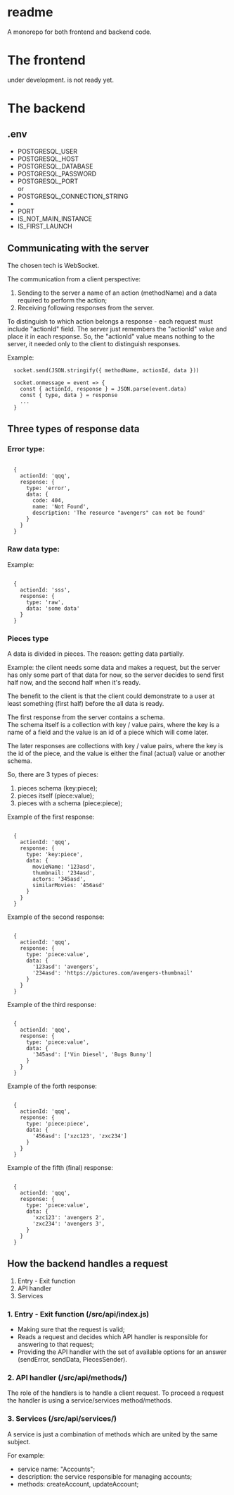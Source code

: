 # readme

A monorepo for both frontend and backend code.

# The frontend

under development. is not ready yet.

# The backend

## .env

- POSTGRESQL_USER
- POSTGRESQL_HOST
- POSTGRESQL_DATABASE
- POSTGRESQL_PASSWORD
- POSTGRESQL_PORT  
  or
- POSTGRESQL_CONNECTION_STRING
-
- PORT
- IS_NOT_MAIN_INSTANCE
- IS_FIRST_LAUNCH

## Communicating with the server

The chosen tech is WebSocket.

The communication from a client perspective:

1. Sending to the server a name of an action (methodName)
   and a data required to perform the action;
2. Receiving following responses from the server.

To distinguish to which action belongs a response - each request must include
"actionId" field. The server just remembers the "actionId" value and place it
in each response. So, the "actionId" value means nothing to the server, 
it needed only to the client to distinguish responses.

Example: 
```
  socket.send(JSON.stringify({ methodName, actionId, data }))
```
```
  socket.onmessage = event => {
    const { actionId, response } = JSON.parse(event.data)
    const { type, data } = response
    ...
  }
```

## Three types of response data

### Error type:

```

  {
    actionId: 'qqq',
    response: {
      type: 'error',
      data: {
        code: 404,
        name: 'Not Found',
        description: 'The resource "avengers" can not be found'
      }
    }
  }

```

### Raw data type:

Example:
```

  {
    actionId: 'sss',
    response: {
      type: 'raw',
      data: 'some data'
    }
  }

```

### Pieces type

A data is divided in pieces. The reason: getting data partially.  

Example: the client needs some data and makes a request, but the server
has only some part of that data for now,
so the server decides to send first half now,
and the second half when it's ready.

The benefit to the client is that the client could demonstrate
to a user at least something (first half) before the all data is ready.

The first response from the server contains a schema.  
The schema itself is a collection with key / value pairs,
where the key is a name of a field and the value is an id of a piece which will come later.

The later responses are collections with key / value pairs,
where the key is the id of the piece, and the value is either
the final (actual) value or another schema.

So, there are 3 types of pieces:

1. pieces schema (key:piece);
2. pieces itself (piece:value);
3. pieces with a schema (piece:piece);

Example of the first response:
```

  {
    actionId: 'qqq',
    response: {
      type: 'key:piece',
      data: {
        movieName: '123asd',
        thumbnail: '234asd',
        actors: '345asd',
        similarMovies: '456asd'
      }
    }
  }

```

Example of the second response:
```

  {
    actionId: 'qqq',
    response: {
      type: 'piece:value',
      data: {
        '123asd': 'avengers',
        '234asd': 'https://pictures.com/avengers-thumbnail'
      }
    }
  }

```

Example of the third response:
```

  {
    actionId: 'qqq',
    response: {
      type: 'piece:value',
      data: {
        '345asd': ['Vin Diesel', 'Bugs Bunny']
      }
    }
  }

```

Example of the forth response:
```

  {
    actionId: 'qqq',
    response: {
      type: 'piece:piece',
      data: {
        '456asd': ['xzc123', 'zxc234']
      }
    }
  }

```

Example of the fifth (final) response:
```

  {
    actionId: 'qqq',
    response: {
      type: 'piece:value',
      data: {
        'xzc123': 'avengers 2',
        'zxc234': 'avengers 3',
      }
    }
  }

```

## How the backend handles a request

1. Entry - Exit function
2. API handler
3. Services

### 1. Entry - Exit function (/src/api/index.js)

- Making sure that the request is valid;
- Reads a request and decides which API handler is responsible
for answering to that request;
- Providing the API handler with the set of available
options for an answer (sendError, sendData, PiecesSender).
  
### 2. API handler (/src/api/methods/)

The role of the handlers is to handle a client request.
To proceed a request the handler is using a service/services method/methods.

### 3. Services (/src/api/services/)

A service is just a combination of methods which are united by the same
subject.

For example:

- service name: "Accounts";
- description: the service responsible for managing accounts;
- methods: createAccount, updateAccount;




